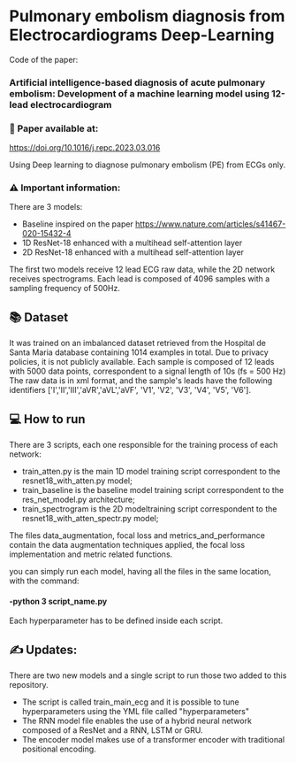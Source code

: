 # Pulmonary embolism diagnosis from Electrocardiograms Deep-Learning

Code of the paper:
### Artificial intelligence-based diagnosis of acute pulmonary embolism: Development of a machine learning model using 12-lead electrocardiogram

### :test_tube: Paper available at:
https://doi.org/10.1016/j.repc.2023.03.016

Using Deep learning to diagnose pulmonary embolism (PE) from ECGs only.


### :warning: Important information:
There are 3 models: 
  - Baseline inspired on the paper https://www.nature.com/articles/s41467-020-15432-4 
  - 1D ResNet-18 enhanced with a multihead self-attention layer
  - 2D ResNet-18 enhanced with a multihead self-attention layer

The first two models receive 12 lead ECG raw data, while the 2D network receives spectrograms. Each lead is composed of 4096 samples with a sampling frequency of 500Hz.

## :books: Dataset
It was trained on an imbalanced dataset retrieved from the Hospital de Santa Maria database containing 1014 examples in total. Due to privacy policies, it is not publicly available.
Each sample is composed of 12 leads with 5000 data points, correspondent to a signal length of 10s (fs = 500 Hz)
The raw data is in xml format, and the sample's leads have the following identifiers ['I','II','III','aVR','aVL','aVF', 'V1', 'V2', 'V3', 'V4', 'V5', 'V6'].

## :computer: How to run
There are 3 scripts, each one responsible for the training process of each network:
  - train_atten.py is the main 1D model training script correspondent to the resnet18_with_atten.py model;
  - train_baseline is the baseline model training script correspondent to the res_net_model.py architecture;
  - train_spectrogram is the 2D modeltraining script correspondent to the resnet18_with_atten_spectr.py model;

The files data_augmentation, focal loss and metrics_and_performance contain the data augmentation techniques applied, the focal loss implementation and metric related functions.

you can simply run each model, having all the files in the same location, with the command: 
#### -python 3 script_name.py

Each hyperparameter has to be defined inside each script.

## :writing_hand: Updates:

There are two new models and a single script to run those two added to this repository. 

- The script is called train_main_ecg and it is possible to tune hyperparameters using the YML file called "hyperparameters"
- The RNN model file enables the use of a hybrid neural network composed of a ResNet and a RNN, LSTM or GRU.
- The encoder model makes use of a transformer encoder with traditional positional encoding.


